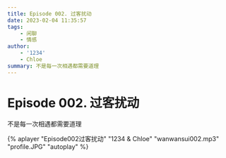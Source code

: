 ```yaml
---
title: Episode 002. 过客扰动
date: 2023-02-04 11:35:57
tags: 
    - 闲聊
    - 情感
author: 
    - '1234'
    - Chloe
summary: 不是每一次相遇都需要道理
---
```



# Episode 002. 过客扰动

不是每一次相遇都需要道理




{% aplayer "Episode002过客扰动" "1234 & Chloe" "wanwansui002.mp3" "profile.JPG" "autoplay" %}


